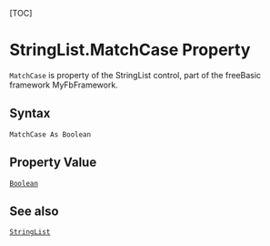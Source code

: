 [TOC]
# StringList.MatchCase Property

`MatchCase` is property of the StringList control, part of the freeBasic framework MyFbFramework.
## Syntax
```freeBasic
MatchCase As Boolean
```
## Property Value
[`Boolean`]("https://www.freebasic.net/wiki/KeyPgBoolean")
## See also
[`StringList`](StringList.md)
